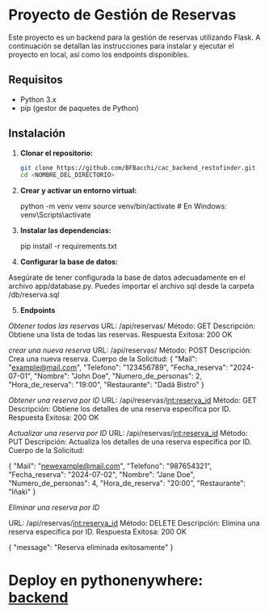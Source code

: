 # Proyecto de Gestión de Reservas

Este proyecto es un backend para la gestión de reservas utilizando Flask. A continuación se detallan las instrucciones para instalar y ejecutar el proyecto en local, así como los endpoints disponibles.

## Requisitos

- Python 3.x
- pip (gestor de paquetes de Python)

## Instalación

1. **Clonar el repositorio:**

   ```sh
   git clone https://github.com/BFBacchi/cac_backend_restofinder.git
   cd <NOMBRE_DEL_DIRECTORIO>

2. **Crear y activar un entorno virtual:**

   python -m venv venv
   source venv/bin/activate  # En Windows: venv\Scripts\activate

3. **Instalar las dependencias:**

   pip install -r requirements.txt

4. **Configurar la base de datos:**

  Asegúrate de tener configurada la base de datos adecuadamente en el archivo app/database.py.
  Puedes importar el archivo sql desde la carpeta /db/reserva.sql

5. **Endpoints**

*Obtener todas las reservas*
URL: /api/reservas/
Método: GET
Descripción: Obtiene una lista de todas las reservas.
Respuesta Exitosa: 200 OK

*crear una nueva reserva*
URL: /api/reservas/
Método: POST
Descripción: Crea una nueva reserva.
Cuerpo de la Solicitud:
{
  "Mail": "example@mail.com",
  "Telefono": "123456789",
  "Fecha_reserva": "2024-07-01",
  "Nombre": "John Doe",
  "Numero_de_personas": 2,
  "Hora_de_reserva": "19:00",
  "Restaurante": "Dadá Bistro"
}

*Obtener una reserva por ID*
URL: /api/reservas/<int:reserva_id>
Método: GET
Descripción: Obtiene los detalles de una reserva específica por ID.
Respuesta Exitosa: 200 OK

*Actualizar una reserva por ID*
URL: /api/reservas/<int:reserva_id>
Método: PUT
Descripción: Actualiza los detalles de una reserva específica por ID.
Cuerpo de la Solicitud:

{
  "Mail": "newexample@mail.com",
  "Telefono": "987654321",
  "Fecha_reserva": "2024-07-02",
  "Nombre": "Jane Doe",
  "Numero_de_personas": 4,
  "Hora_de_reserva": "20:00",
  "Restaurante": "Iñaki"
}

*Eliminar una reserva por ID*

URL: /api/reservas/<int:reserva_id>
Método: DELETE
Descripción: Elimina una reserva específica por ID.
Respuesta Exitosa: 200 OK

{
  "message": "Reserva eliminada exitosamente"
}

# Deploy en pythonenywhere: [backend](http://bfbmahakala.pythonanywhere.com/)